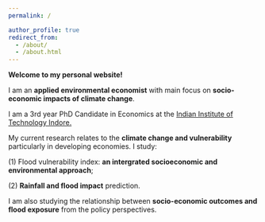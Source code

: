 ```yaml
---
permalink: /

author_profile: true
redirect_from: 
  - /about/
  - /about.html
---
```


**Welcome to my personal website!**


I am an **applied environmental economist** with main focus on **socio-economic impacts of climate change**.


I am a 3rd year PhD Candidate in Economics at the [Indian Institute of Technology Indore.](https://www.iiti.ac.in/)


My current research relates to the **climate change and vulnerability** particularly in developing economies. I study: 

(1) Flood vulnerability index: **an intergrated socioeconomic and environmental approach**; 

(2) **Rainfall and flood impact** prediction. 


I am also studying the relationship between **socio-economic outcomes and flood exposure** from the policy perspectives.




